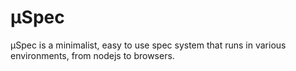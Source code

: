 # µSpec

µSpec is a minimalist, easy to use spec system that runs in various
environments, from nodejs to browsers.

